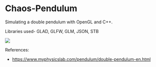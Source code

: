 # Chaos-Pendulum
 
Simulating a double pendulum with OpenGL and C++.

Libraries used- GLAD, GLFW, GLM, JSON, STB

![](https://github.com/iamnexxed/Chaos-Pendulum/blob/main/Images/Mar-23-2023-15-18-34.gif)

References:
- https://www.myphysicslab.com/pendulum/double-pendulum-en.html
